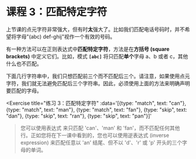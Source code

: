 # 课程 3：匹配特定字符

上节课的点元字符非常强大，但有时**太**强大了。比如我们匹配电话号码时，并不希望将字母"(abc) def-ghij"视作一个有效的号码。

有一种方法可以在正则表达式中**匹配特定字符**，方法是在**方括号 (square brackets)** 中定义它们。比如，模式 **`[abc]`** 将只匹配**单个**字母 a、b 或者 c，其他什么也不匹配。

下面几行字符串中，我们只想匹配前三个而不匹配后三个。请注意，如果使用点元字符，我们就无法避免匹配后三个字符串。因此，必须使用上面的方法来明确声明要匹配的字母。

<Exercise 
  title="练习 3：匹配特定字符"
  :data='[{type: "match", text: "can"}, {type: "match", text: "man"}, {type: "match", text: "fan"}, {type: "skip", text: "dan"}, {type: "skip", text: "ran"}, {type: "skip", text: "pan"}]'
>您可以使用表达式 <SolutionLink text="[cmf]an" /> 来只匹配 'can'、'man' 和 'fan'，而不匹配任何其他行。正如您将在下一课中看到的，您也可以使用逆表达式 (inverse expression) <SolutionLink text="[^drp]an" /> 来匹配任意以 'an' 结尾、但不以 'd'、'r' 或 'p' 开头的三个字母的单词。
</Exercise>